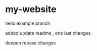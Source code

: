 # my-website



hello example branch

added update readme , one last changes.


deepen rebase changes
